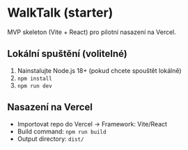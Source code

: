 # WalkTalk (starter)
MVP skeleton (Vite + React) pro pilotní nasazení na Vercel.

## Lokální spuštění (volitelné)
1) Nainstalujte Node.js 18+ (pokud chcete spouštět lokálně)
2) `npm install`
3) `npm run dev`

## Nasazení na Vercel
- Importovat repo do Vercel → Framework: Vite/React
- Build command: `npm run build`
- Output directory: `dist/`
